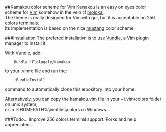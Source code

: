 ##Kamakou color scheme for Vim
Kamakou is an easy on eyes color scheme for [Vim] somehow in the vein of [molokai].<br>
The theme is really designed for Vim with gui, but it is acceptable on 256 colors terminals.<br>
Its implementation is based on the nice [mustang] color scheme.

###Installation
The prefered installation is to use [Vundle], a Vim plugin manager to install it.

With Vundle, add:

```
    Bundle 'Flolagale/kamakou'
```

to your .vimrc file and run the:

```
    :BundleInstall
```

command to automatically clone this repository into your home.

Alternatively, you can copy the kamakou.vim file in your ~/.vim/colors folder on unix system,<br>
or in %HOMEPATH%\vimfiles\colors on Windows.

###Todo...
Improve 256 colors terminal support. Forks and help appreciated...

[Vim]:http://vim.org
[Vundle]:http://github.com/gmarik/vundle
[molokai]:http://github.com/tomasr/molokai
[mustang]:http://hcalves.deviantart.com/art/Mustang-Vim-Colorscheme-98974484

